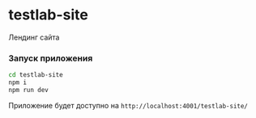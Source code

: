 # testlab-site

Лендинг сайта

### Запуск приложения

```bash
cd testlab-site
npm i
npm run dev
```

Приложение будет доступно на `http://localhost:4001/testlab-site/`
